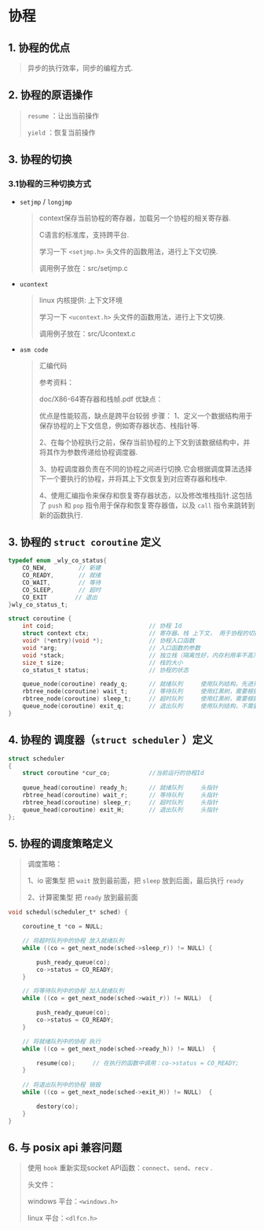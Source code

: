 # 协程


## 1. 协程的优点
> 异步的执行效率，同步的编程方式.

## 2. 协程的原语操作
> `resume`    ：让出当前操作
> 
> `yield`     ：恢复当前操作

## 3. 协程的切换

### 3.1协程的三种切换方式
- `setjmp` / `longjmp`
    
    > context保存当前协程的寄存器，加载另一个协程的相关寄存器.
    > 
    > C语言的标准库，支持跨平台.
    >
    > 学习一下 `<setjmp.h>` 头文件的函数用法，进行上下文切换.
    >
    > 调用例子放在：src/setjmp.c
- `ucontext`
    
    > linux 内核提供: 上下文环境
    >
    > 学习一下 `<ucontext.h>` 头文件的函数用法，进行上下文切换.
    >
    >  调用例子放在：src/Ucontext.c
- `asm code`
    
    > 汇编代码
    >
    > 参考资料：
    >
    >  doc/X86-64寄存器和栈帧.pdf
    > 优缺点：
    >
    >  优点是性能较高，缺点是跨平台较弱
    > 步骤：
    >  1、定义一个数据结构用于保存协程的上下文信息，例如寄存器状态、栈指针等.
    >
    >  2、在每个协程执行之前，保存当前协程的上下文到该数据结构中，并将其作为参数传递给协程调度器.
    >
    >  3、协程调度器负责在不同的协程之间进行切换.它会根据调度算法选择下一个要执行的协程，并将其上下文恢复到对应寄存器和栈中.
    >
    >  4、使用汇编指令来保存和恢复寄存器状态，以及修改堆栈指针.这包括了 `push` 和 `pop` 指令用于保存和恢复寄存器值，以及 `call` 指令来跳转到新的函数执行.

## 3. 协程的 `struct coroutine` 定义
```c
typedef enum _wly_co_status{
    CO_NEW,         // 新建
    CO_READY,       // 就绪
    CO_WAIT,        // 等待
    CO_SLEEP,       // 超时
    CO_EXIT        // 退出
}wly_co_status_t;

struct coroutine {
    int coid;							// 协程 Id
    struct context ctx;					// 寄存器、栈 上下文， 用于协程的切换
    void* (*entry)(void *);				// 协程入口函数
    void *arg;							// 入口函数的参数
    void *stack;                        // 独立栈（隔离性好，内存利用率不高），共享栈(内存利用率高，隔离性不好)      这里使用独立栈
    size_t size;                        // 栈的大小
    co_status_t status;                 // 协程的状态

    queue_node(coroutine) ready_q;      // 就绪队列     使用队列结构，先进先出特性
    rbtree_node(coroutine) wait_t;      // 等待队列     使用红黑树，需要根据时长进行排序
    rbtree_node(coroutine) sleep_t;     // 超时队列     使用红黑树，需要根据时长进行排序
    queue_node(coroutine) exit_q;       // 退出队列     使用队列结构，不需要根据属性进行排序，按照先后顺序即可
}
```
## 4. 协程的 调度器（`struct scheduler` ）定义

```c
struct scheduler
{
    struct coroutine *cur_co;           //当前运行的协程Id
    
    queue_head(coroutine) ready_h;      // 就绪队列     头指针
    rbtree_head(coroutine) wait_r;      // 等待队列     头指针
    rbtree_head(coroutine) sleep_r;     // 超时队列     头指针
    queue_head(coroutine) exit_H;       // 退出队列     头指针
};
```

## 5. 协程的调度策略定义

> 调度策略：
>
> 1、io 密集型		把 `wait` 放到最前面，把 `sleep` 放到后面，最后执行 `ready`
>
> 2、计算密集型	把 `ready` 放到最前面

```c
void schedul(scheduler_t* sched) {

    coroutine_t *co = NULL;

    // 将超时队列中的协程 放入就绪队列
    while ((co = get_next_node(sched->sleep_r)) != NULL) {

        push_ready_queue(co);
        co->status = CO_READY;
    }

    // 将等待队列中的协程 加入就绪队列
    while ((co = get_next_node(sched->wait_r)) != NULL)  {

        push_ready_queue(co);
        co->status = CO_READY;
    }

    // 将就绪队列中的协程 执行
    while ((co = get_next_node(sched->ready_h)) != NULL)  {

        resume(co);     // 在执行的函数中调用：co->status = CO_READY;
    }
    
    // 将退出队列中的协程 销毁
    while ((co = get_next_node(sched->exit_H)) != NULL)  {

        destory(co);
    }
}
```



## 6. 与 posix api 兼容问题

> 使用 `hook` 重新实现socket API函数：`connect`、`send`、`recv` .
>
> 头文件：
>
> windows 平台：`<windows.h>`
>
> linux 平台：`<dlfcn.h>`
